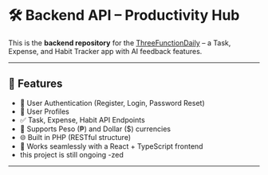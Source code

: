 # 🛠️ Backend API – Productivity Hub

This is the **backend repository** for the [ThreeFunctionDaily](https://github.com/three-functiondaily-frontend) – a Task, Expense, and Habit Tracker app with AI feedback features.

---

## 📌 Features

- 🔐 User Authentication (Register, Login, Password Reset)
- 👤 User Profiles
- ✅ Task, Expense, Habit API Endpoints
- 💱 Supports Peso (₱) and Dollar ($) currencies
- 🌐 Built in PHP (RESTful structure)
- 🔄 Works seamlessly with a React + TypeScript frontend
-  this project is still ongoing -zed
---
